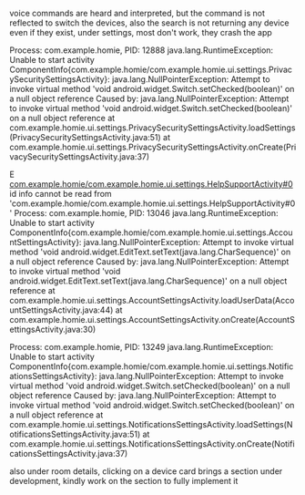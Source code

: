 voice commands are heard and interpreted, but the command is not reflected to switch the devices, also the search is not returning any device even if they exist, under settings, most don't  work, they crash the app

Process: com.example.homie, PID: 12888
java.lang.RuntimeException: Unable to start activity ComponentInfo{com.example.homie/com.example.homie.ui.settings.PrivacySecuritySettingsActivity}: java.lang.NullPointerException: Attempt to invoke virtual method 'void android.widget.Switch.setChecked(boolean)' on a null object reference
Caused by: java.lang.NullPointerException: Attempt to invoke virtual method 'void android.widget.Switch.setChecked(boolean)' on a null object reference
	at com.example.homie.ui.settings.PrivacySecuritySettingsActivity.loadSettings(PrivacySecuritySettingsActivity.java:51)
	at com.example.homie.ui.settings.PrivacySecuritySettingsActivity.onCreate(PrivacySecuritySettingsActivity.java:37)

E  [com.example.homie/com.example.homie.ui.settings.HelpSupportActivity#0](this:0xb400007cdfcf88e0,id:-1,api:0,p:-1,c:-1) id info cannot be read from 'com.example.homie/com.example.homie.ui.settings.HelpSupportActivity#0'
Process: com.example.homie, PID: 13046
java.lang.RuntimeException: Unable to start activity ComponentInfo{com.example.homie/com.example.homie.ui.settings.AccountSettingsActivity}: java.lang.NullPointerException: Attempt to invoke virtual method 'void android.widget.EditText.setText(java.lang.CharSequence)' on a null object reference
Caused by: java.lang.NullPointerException: Attempt to invoke virtual method 'void android.widget.EditText.setText(java.lang.CharSequence)' on a null object reference
	at com.example.homie.ui.settings.AccountSettingsActivity.loadUserData(AccountSettingsActivity.java:44)
	at com.example.homie.ui.settings.AccountSettingsActivity.onCreate(AccountSettingsActivity.java:30)


Process: com.example.homie, PID: 13249
java.lang.RuntimeException: Unable to start activity ComponentInfo{com.example.homie/com.example.homie.ui.settings.NotificationsSettingsActivity}: java.lang.NullPointerException: Attempt to invoke virtual method 'void android.widget.Switch.setChecked(boolean)' on a null object reference
Caused by: java.lang.NullPointerException: Attempt to invoke virtual method 'void android.widget.Switch.setChecked(boolean)' on a null object reference
	at com.example.homie.ui.settings.NotificationsSettingsActivity.loadSettings(NotificationsSettingsActivity.java:51)
	at com.example.homie.ui.settings.NotificationsSettingsActivity.onCreate(NotificationsSettingsActivity.java:37)

also under room details, clicking on a device card brings a section under development, kindly work on the section to fully implement it